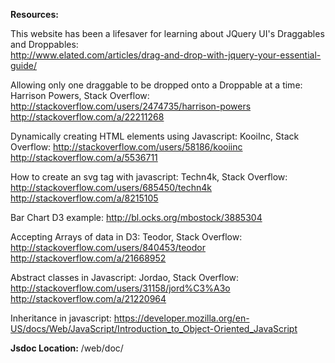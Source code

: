 **Resources:**

This website has been a lifesaver for learning about JQuery UI's Draggables and Droppables:  
http://www.elated.com/articles/drag-and-drop-with-jquery-your-essential-guide/

Allowing only one draggable to be dropped onto a Droppable at a time:
Harrison Powers, Stack Overflow: http://stackoverflow.com/users/2474735/harrison-powers
http://stackoverflow.com/a/22211268

Dynamically creating HTML elements using Javascript:
KooiInc, Stack Overflow: http://stackoverflow.com/users/58186/kooiinc
http://stackoverflow.com/a/5536711

How to create an svg tag with javascript:
Techn4k, Stack Overflow: http://stackoverflow.com/users/685450/techn4k
http://stackoverflow.com/a/8215105

Bar Chart D3 example:
http://bl.ocks.org/mbostock/3885304

Accepting Arrays of data in D3:
Teodor, Stack Overflow: http://stackoverflow.com/users/840453/teodor
http://stackoverflow.com/a/21668952

Abstract classes in Javascript:
Jordao, Stack Overflow: http://stackoverflow.com/users/31158/jord%C3%A3o
http://stackoverflow.com/a/21220964

Inheritance in javascript:
https://developer.mozilla.org/en-US/docs/Web/JavaScript/Introduction_to_Object-Oriented_JavaScript

**Jsdoc Location:**
/web/doc/
